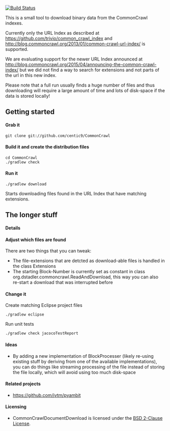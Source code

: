 [![Build Status](https://buildhive.cloudbees.com/job/centic9/job/CommonCrawlDocumentDownload/badge/icon)](https://buildhive.cloudbees.com/job/centic9/job/CommonCrawlDocumentDownload/)

This is a small tool to download binary data from the CommonCrawl indexes.

Currently only the URL Index as described at https://github.com/trivio/common_crawl_index and 
http://blog.commoncrawl.org/2013/01/common-crawl-url-index/ is supported. 

We are evaluating support for the newer URL Index announced at http://blog.commoncrawl.org/2015/04/announcing-the-common-crawl-index/
but we did not find a way to search for extensions and not parts of the url in this new index.

Please note that a full run usually finds a huge number of files and thus downloading will require a large amount 
of time and lots of disk-space if the data is stored locally!

## Getting started

#### Grab it

    git clone git://github.com/centic9/CommonCrawl

#### Build it and create the distribution files

	cd CommonCrawl
	./gradlew check

#### Run it

    ./gradlew download

Starts downloading files found in the URL Index that have matching extensions.

## The longer stuff

#### Details

#### Adjust which files are found

There are two things that you can tweak:

* The file-extensions that are detcted as download-able files is handled in the class Extensions
* The starting Block-Number is currently set as constant in class org.dstadler.commoncrawl.ReadAndDownload, this way
  you can also re-start a download that was interrupted before

#### Change it

Create matching Eclipse project files

	./gradlew eclipse

Run unit tests

	./gradlew check jacocoTestReport

#### Ideas

* By adding a new implementation of BlockProcesser (likely re-using existing stuff by deriving from one of the
available implementations), you can do things like streaming processing of the file instead of storing the file
locally, which will avoid using too much disk-space

#### Related projects

* https://github.com/jvtm/pyambit 

#### Licensing

* CommonCrawlDocumentDownload is licensed under the [BSD 2-Clause License].

[BSD 2-Clause License]: http://www.opensource.org/licenses/bsd-license.php

